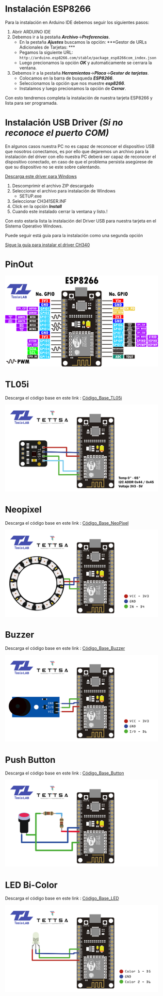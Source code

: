 # Instalación ESP8266

Para la instalación en Arduino IDE debemos seguir los siguientes pasos:

1. Abrir ARDUINO IDE
2. Debemos ir a la pestaña ***Archivo***->***Preferencias***.
	- En la pestaña ***Ajustes*** buscamos la opción: ***Gestor de URLs Adicionales de Tarjetas: ***
	- Pegamos la siguiente URL: `http://arduino.esp8266.com/stable/package_esp8266com_index.json`
	- Luego precionamos la opción ***OK*** y automaticamente se cerrara la ventana.
3. Debemos ir a la pestaña ***Herramientas***->***Placa***->***Gestor de tarjetas***.
	- Colocamos en la barra de busqueda ***ESP8266***.
	- Seleccionamos la opción que nos muestre ***esp8266***.
	- Instalamos y luego precionamos la opción de ***Cerrar***.

Con esto tendremos completa la instalación de nuestra tarjeta ESP8266 y lista para ser programada.	 

# Instalación USB Driver ***(Si no reconoce el puerto COM)***

En algunos casos nuestra PC no es capaz de reconocer el dispositivo USB que nosotros conectamos, es por ello que dejaremos un archivo para la instalación del driver con ello nuestra PC deberá ser capaz de reconocer el dispositivo conectado, en caso de que el problema persista asegúrese de que su dispositivo no se este sobre calentando.

[Descarga este driver para Windows][DRIVER_USB]

[DRIVER_USB]: https://www.arduined.eu/files/windows10/CH341SER.zip

1. Descomprimir el archivo ZIP descargado 
2. Seleccionar el archivo para instalación de Windows
	- SETUP.exe
3. Seleccionar CH341SER.INF
4. Click en la opción ***Install***
5. Cuando este instalado cerrar la ventana y listo.!

Con esto estaría lista la instalación del Driver USB para nuestra tarjeta en el Sistema Operativo Windows.

Puede seguir está guía para la instalación como una segunda opción 

[Sigue la guía para instalar el driver CH340][DRIVER_CH340]

[DRIVER_CH340]: https://www.arduined.eu/ch340-windows-10-driver-download/

# PinOut
![](/img/PINOUT_ESP8266.png)

# TL05i 

Descarga el código base en este link : 
[Código_Base_TL05i][TL05i]

[TL05i]: https://github.com/angelisidro/riic4-0/tree/master/codigo_base/riic4_0-ejemplo-tl05i
![](/img/TL05i.png)

# Neopixel 

Descarga el código base en este link : 
[Código_Base_NeoPixel][NeoPixel]

[NeoPixel]: https://github.com/angelisidro/riic4-0/tree/master/codigo_base/riic4_0-test-neopixel
![](/img/neo.png)

# Buzzer 

Descarga el código base en este link : 
[Código_Base_Buzzer][BUZZER]

[BUZZER]: https://github.com/angelisidro/riic4-0/tree/master/codigo_base/riic4_0-test-buzzer
![](/img/buzzer.png)

# Push Button 

Descarga el código base en este link : 
[Código_Base_Button][BUTTON]

[BUTTON]: https://github.com/angelisidro/riic4-0/tree/master/codigo_base/riic4_0-test-button
![](/img/button.png)

# LED Bi-Color 

Descarga el código base en este link : 
[Código_Base_LED][LED]

[LED]: https://github.com/angelisidro/riic4-0/tree/master/codigo_base/riic4_0-test-LED
![](/img/led.png)



